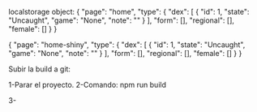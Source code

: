 localstorage object:
{
    "page": "home",
    "type": {
        "dex": [
            {
                "id": 1,
                "state": "Uncaught",
                "game": "None",
                "note": ""
            }
        ],
        "form": [],
        "regional": [],
        "female": []
    }
}

{
    "page": "home-shiny",
    "type": {
        "dex": [
            {
                "id": 1,
                "state": "Uncaught",
                "game": "None",
                "note": ""
            }
        ],
        "form": [],
        "regional": [],
        "female": []
    }
}


Subir la build a git:

1-Parar el proyecto.
2-Comando: npm run build

3-
